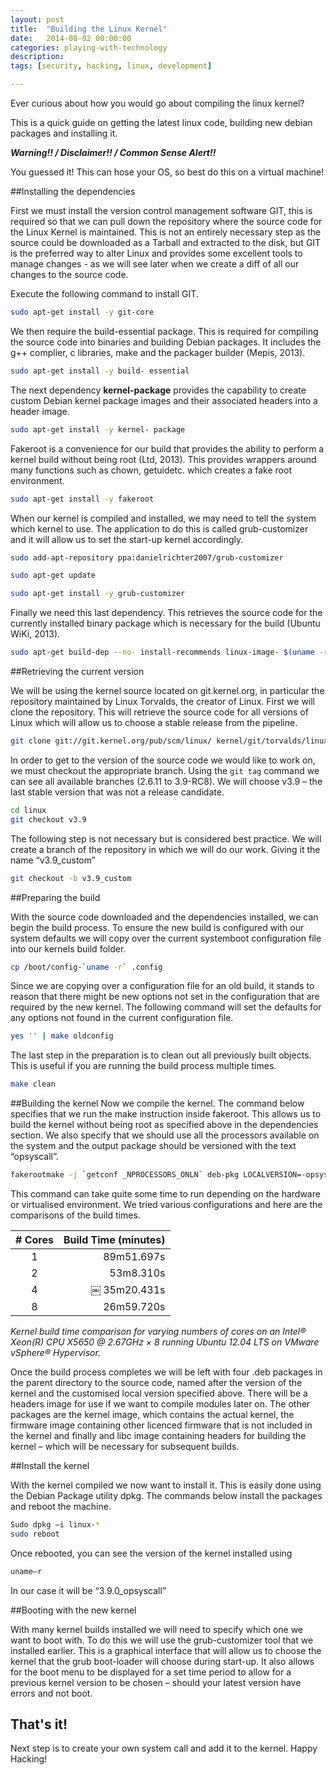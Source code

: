 ```yaml
---
layout: post
title:  "Building the Linux Kernel"
date:   2014-08-02 00:00:00
categories: playing-with-technology
description:
tags: [security, hacking, linux, development]

---
```


Ever curious about how you would go about compiling the linux kernel?

This is a quick guide on getting the latest linux code, building new debian packages and installing it.

***Warning!! / Disclaimer!! / Common Sense Alert!!***

You guessed it! This can hose your OS, so best do this on a virtual machine!


##Installing the dependencies

First we must install the version control management software GIT, this is required so that we can pull down the repository where the source code for the Linux Kernel is maintained.
This is not an entirely necessary step as the source could be downloaded as a Tarball and extracted to the disk, but GIT is the preferred way to alter Linux and provides some excellent tools to manage
changes - as we will see later when we create a diff of all our changes to the source code.

Execute the following command to install GIT.

``` bash
sudo apt-get install -y git-core
```

We then require the build-essential package. This is required for compiling the source code into binaries and building Debian packages.
It includes the g++ complier, c libraries, make and the packager builder (Mepis, 2013).

``` bash
sudo apt-get install -y build- essential
```

The next dependency **kernel-package** provides the capability to create custom Debian kernel package images and their associated
headers into a header image.

``` bash
sudo apt-get install -y kernel- package
```

Fakeroot is a convenience for our build that provides the ability to perform a kernel build without being root (Ltd, 2013). This provides wrappers around many functions such as chown, getuidetc. which creates a fake root environment.

``` bash
sudo apt-get install -y fakeroot
```

When our kernel is compiled and installed, we may need to tell the system which kernel to use. The application to do this is called grub-customizer and it will allow us to set the start-up kernel accordingly.

``` bash
sudo add-apt-repository ppa:danielrichter2007/grub-customizer

sudo apt-get update

sudo apt-get install -y grub-customizer
```

Finally we need this last dependency. This retrieves the source code for the currently installed binary package which is necessary for the build (Ubuntu WiKi, 2013).

``` bash
sudo apt-get build-dep --no- install-recommends linux-image- $(uname -r)
```

##Retrieving the current version

We will be using the kernel source located on git.kernel.org, in particular the repository maintained by Linux Torvalds, the creator of Linux.
First we will clone the repository. This will retrieve the source code for all versions of Linux which will allow us to choose a stable release from the pipeline.

``` bash
git clone git://git.kernel.org/pub/scm/linux/ kernel/git/torvalds/linux.git
```

In order to get to the version of the source code we would like to work on, we must checkout the appropriate branch.
Using the ```git tag``` command we can see all available branches (2.6.11 to 3.9-RC8). We will choose v3.9 – the last stable version that was not a release candidate.

``` bash
cd linux
git checkout v3.9
```

The following step is not necessary but is considered best practice. We will create a branch of the repository in which we will do our work. Giving it the name “v3.9_custom”

``` bash
git checkout -b v3.9_custom
```

##Preparing the build

With the source code downloaded and the dependencies installed, we can begin the build process.
To ensure the new build is configured with our system defaults we will copy over the current systemboot configuration file into our kernels build folder.

``` bash
cp /boot/config-`uname -r` .config
```

Since we are copying over a configuration file for an old build, it stands to reason that there might be new options not set in
the configuration that are required by the new kernel. The following command will set the defaults for any options not found in the current configuration file.

``` bash
yes '' | make oldconfig
```

The last step in the preparation is to clean out all previously built objects. This is useful if you are running the build process multiple times.

``` bash
make clean
```

##Building the kernel
Now we compile the kernel. The command below specifies that we run the make instruction inside fakeroot.
This allows us to build the kernel without being root as specified above in the dependencies section.
We also specify that we should use all the processors available on the system and the output package should be versioned with the text “opsyscall”.

``` bash
fakerootmake -j `getconf _NPROCESSORS_ONLN` deb-pkg LOCALVERSION=-opsyscall
```

This command can take quite some time to run depending on the hardware or virtualised environment. We tried various configurations and here are the comparisons
of the build times.

| # Cores|Build Time (minutes)|
|:-----:|-------------:|
| 1     | 89m51.697s|
| 2     | 53m8.310s|
| 4     |￼ 35m20.431s|
| 8     | 26m59.720s|

*Kernel build time comparison for varying numbers of cores on an Intel® Xeon(R) CPU X5650 @ 2.67GHz × 8 running Ubuntu 12.04 LTS on VMware vSphere® Hypervisor.*

Once the build process completes we will be left with four .deb packages in the parent directory to the source code, named after the version of the kernel and
the customised local version specified above. There will be a headers image for use if we want to compile modules later on. The other packages are the kernel
image, which contains the actual kernel, the firmware image containing other licenced firmware that is not included in the kernel and finally
and libc image containing headers for building the kernel – which will be necessary for subsequent builds.

##Install the kernel

With the kernel compiled we now want to install it. This is easily done using the Debian Package utility dpkg. The commands below install the packages and reboot the machine.

``` bash
Sudo dpkg –i linux-*
sudo reboot
```

Once rebooted, you can see the version of the kernel installed using

``` bash
uname–r
```

In our case it will be “3.9.0_opsyscall”

##Booting with the new kernel

With many kernel builds installed we will need to specify which one we want to boot with. To do this we will use the grub-customizer tool that we installed earlier.
This is a graphical interface that will allow us to choose the kernel that the grub boot-loader will choose during start-up.
It also allows for the boot menu to be displayed for a set time period to allow for a previous kernel version to be chosen – should your latest version have errors and not boot.

## That's it!

Next step is to create your own system call and add it to the kernel. Happy Hacking!
